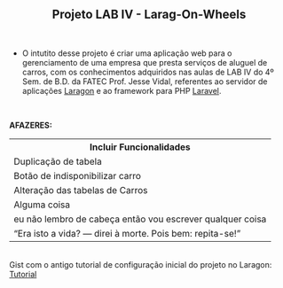 <h2 align="center">Projeto LAB IV - Larag-On-Wheels</h2>
<br>
<ul>
	<li>O intutito desse projeto é criar uma aplicação web para o gerenciamento de uma empresa que presta serviços de aluguel de carros, com os conhecimentos adquiridos nas aulas de LAB IV do 4º Sem. de B.D. da FATEC Prof. Jesse Vidal, referentes ao servidor de aplicações <a href="https://laragon.org" target="_blank">Laragon</a> e ao framework para PHP <a href="https://laravel.com" target="_blank">Laravel</a>.
	</li>
</ul>
<br>
<p><strong>AFAZERES:</strong></p>
<table>
	<tr>
		<th>Incluir Funcionalidades</th>
	</tr>
	<tr>
		<td>Duplicação de tabela</td>
	</tr>
	<tr>
		<td>Botão de indisponibilizar carro</td>
	</tr>
	<tr>
		<td>Alteração das tabelas de Carros</td>
	</tr>
	<tr>
		<td>Alguma coisa</td>
	</tr>
	<tr>
		<td>eu não lembro de cabeça então vou escrever qualquer coisa</td>
	</tr>
	<tr>
		<td>“Era isto a vida? — direi à morte. Pois bem: repita-se!”</td>
	</tr>
</table>
<br>
Gist com o antigo tutorial de configuração inicial do projeto no Laragon: <a href="https://gist.github.com/JeanLPierro/b7df804ef35def2f8d45c5d9ab2b2cb3">Tutorial</a>
